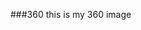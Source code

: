 ###360
this is my 360 image
<script src="//360.vizor.io/scripts/embed.js" data-vizorurl="https://360.vizor.io/embed/v/q0vw" ></script>

###
